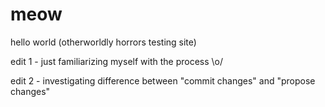 # meow
hello world (otherworldly horrors testing site)

edit 1 - just familiarizing myself with the process \o/

edit 2 - investigating difference between "commit changes" and "propose changes"
